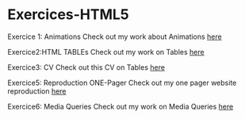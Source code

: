 # Exercices-HTML5


Exercice 1: Animations
Check out my work about Animations [here](https://thomatang.github.io/Exercices-HTML5/)

Exercice2:HTML TABLEs
Check out my work on Tables [here](https://thomatang.github.io/Exercices-HTML5/)

Exercice3: CV
Check out this CV on Tables [here](https://thomatang.github.io/Exercices-HTML5/)

Exercice5: Reproduction ONE-Pager
Check out my one pager website reproduction [here](https://thomatang.github.io/Exercices-HTML5/)

Exercice6: Media Queries
Check out my work on Media Queries [here](https://thomatang.github.io/Exercices-HTML5/)
